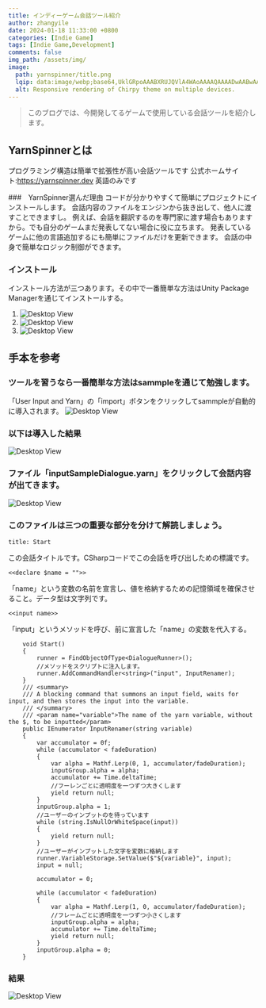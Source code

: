 ```yaml
---
title: インディーゲーム会話ツール紹介
author: zhangyile
date: 2024-01-18 11:33:00 +0800
categories: [Indie Game]
tags: [Indie Game,Development]
comments: false
img_path: /assets/img/
image:
  path: yarnspinner/title.png
  lqip: data:image/webp;base64,UklGRpoAAABXRUJQVlA4WAoAAAAQAAAADwAABwAAQUxQSDIAAAARL0AmbZurmr57yyIiqE8oiG0bejIYEQTgqiDA9vqnsUSI6H+oAERp2HZ65qP/VIAWAFZQOCBCAAAA8AEAnQEqEAAIAAVAfCWkAALp8sF8rgRgAP7o9FDvMCkMde9PK7euH5M1m6VWoDXf2FkP3BqV0ZYbO6NA/VFIAAAA
  alt: Responsive rendering of Chirpy theme on multiple devices.
---
```


> このブログでは、今開発してるゲームで使用している会話ツールを紹介します。

## YarnSpinnerとは
プログラミング構造は簡単で拡張性が高い会話ツールです
公式ホームサイト:https://yarnspinner.dev 英語のみです


###　YarnSpinner選んだ理由
コードが分かりやすくて簡単にプロジェクトにインストールします。
会話内容のファイルをエンジンから抜き出して、他人に渡すことできますし。
例えば、会話を翻訳するのを専門家に渡す場合もありますから。でも自分のゲームまだ発表してない場合に役に立ちます。
発表しているゲームに他の言語追加するにも簡単にファイルだけを更新できます。
会話の中身で簡単なロジック制御ができます。

### インストール
インストール方法が三つあります。その中で一番簡単な方法はUnity Package Managerを通じてインストールする。

1. ![Desktop View](yarnspinner/install1.jpg)
2. ![Desktop View](yarnspinner/install2.png)
3. ![Desktop View](yarnspinner/install3.png)


## 手本を参考
### ツールを習うなら一番簡単な方法はsammpleを通じて勉強します。
「User Input and Yarn」の「import」ボタンをクリックしてsammpleが自動的に導入されます。
![Desktop View](yarnspinner/sample1.png)
### 以下は導入した結果
![Desktop View](yarnspinner/sample2.png)
### ファイル「inputSampleDialogue.yarn」をクリックして会話内容が出てきます。
![Desktop View](yarnspinner/sample3.png)

### このファイルは三つの重要な部分を分けて解読しましょう。
```
title: Start
```
この会話タイトルです。CSharpコードでこの会話を呼び出しための標識です。
```
<<declare $name = "">>
```
「name」という変数の名前を宣言し、値を格納するための記憶領域を確保させること。データ型は文字列です。
```
<<input name>>
```
「input」というメソッドを呼び、前に宣言した「name」の変数を代入する。

```
    void Start()
    {
        runner = FindObjectOfType<DialogueRunner>();
        //メソッドをスクリプトに注入します。
        runner.AddCommandHandler<string>("input", InputRenamer);
    }
    /// <summary>
    /// A blocking command that summons an input field, waits for input, and then stores the input into the variable.
    /// </summary>
    /// <param name="variable">The name of the yarn variable, without the $, to be inputted</param>
    public IEnumerator InputRenamer(string variable)
    {
        var accumulator = 0f;
        while (accumulator < fadeDuration)
        {
            var alpha = Mathf.Lerp(0, 1, accumulator/fadeDuration);
            inputGroup.alpha = alpha;
            accumulator += Time.deltaTime;
            //フーレンごとに透明度を一つずつ大きくします
            yield return null;
        }
        inputGroup.alpha = 1;
        //ユーザーのインプットのを待っています
        while (string.IsNullOrWhiteSpace(input))
        {
            yield return null;
        }
        //ユーザーがインプットした文字を変数に格納します
        runner.VariableStorage.SetValue($"${variable}", input);
        input = null;

        accumulator = 0;

        while (accumulator < fadeDuration)
        {
            var alpha = Mathf.Lerp(1, 0, accumulator/fadeDuration);
            //フレームごとに透明度を一つずつ小さくします
            inputGroup.alpha = alpha;
            accumulator += Time.deltaTime;
            yield return null;
        }
        inputGroup.alpha = 0;
    }
```


### 結果
![Desktop View](yarnspinner/result.gif)




